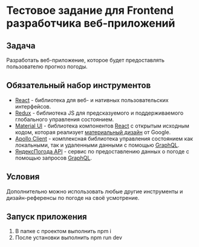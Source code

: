 # Тестовое задание для Frontend разработчика веб-приложений

## Задача

Разработать веб-приложение, которое будет предоставлять пользователю прогноз погоды.

## Обязательный набор инструментов

- [React](https://react.dev/) - библиотека для веб- и нативных пользовательских интерфейсов.
- [Redux](https://redux.js.org/) - библиотека JS для предсказуемого и поддерживаемого глобального управления состоянием.
- [Material UI](https://mui.com/material-ui/getting-started/) - библиотека компонентов [React](https://react.dev/) с открытым исходным кодом, которая реализует [материальный дизайн](https://m2.material.io/) от Google.
- [Apollo Client](https://www.apollographql.com/docs/react/) - комплексная библиотека управления состоянием как локальными, так и удаленными данными с помощью [GraphQL](https://graphql.org/).
- [ЯндексПогода API](https://yandex.ru/pogoda/b2b/console/smarthome) - сервис по предоставлению данных о погоде с помощью запросов [GraphQL](https://graphql.org/).

## Условия

Дополнительно можно использовать любые другие инструменты и дизайн-референсы по погоде на своё усмотрение.

## Запуск приложения

1. В папке с проектом выполнить npm i
2. После установки выполнить npm run dev